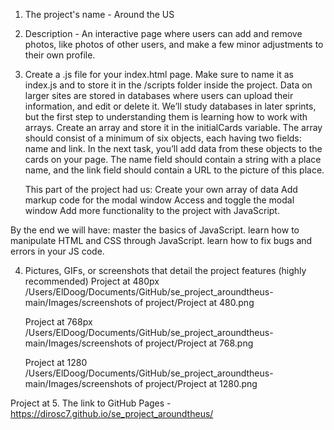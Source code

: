 1. The project's name - Around the US

2. Description - An interactive page where users can add and remove photos, like photos of other users, and make a few minor adjustments to their own profile.

3. Create a .js file for your index.html page. Make sure to name it as index.js and to store it in the /scripts folder inside the project.
   Data on larger sites are stored in databases where users can upload their information, and edit or delete it. We’ll study databases in later sprints, but the first step to understanding them is learning how to work with arrays.
   Create an array and store it in the initialCards variable. The array should consist of a minimum of six objects, each having two fields: name and link. In the next task, you’ll add data from these objects to the cards on your page. The name field should contain a string with a place name, and the link field should contain a URL to the picture of this place.

   This part of the project had us:
   Create your own array of data
   Add markup code for the modal window
   Access and toggle the modal window
   Add more functionality to the project with JavaScript.

By the end we will have:
master the basics of JavaScript.
learn how to manipulate HTML and CSS through JavaScript.
learn how to fix bugs and errors in your JS code.

4. Pictures, GIFs, or screenshots that detail the project features (highly recommended)
   Project at 480px /Users/ElDoog/Documents/GitHub/se_project_aroundtheus-main/Images/screenshots of project/Project at 480.png

   Project at 768px /Users/ElDoog/Documents/GitHub/se_project_aroundtheus-main/Images/screenshots of project/Project at 768.png

   Project at 1280 /Users/ElDoog/Documents/GitHub/se_project_aroundtheus-main/Images/screenshots of project/Project at 1280.png

Project at 5. The link to GitHub Pages - https://dirosc7.github.io/se_project_aroundtheus/
